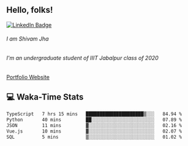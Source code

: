 
## Hello, folks!

[![LinkedIn Badge](https://img.shields.io/badge/LinkedIn-Profile-informational?style=flat&logo=linkedin&logoColor=white&color=0D76A8)](https://www.linkedin.com/in/shivam-jha-bb44a4200/)

###### I am Shivam Jha
###### I'm an undergraduate student of IIIT Jabalpur class of 2020

<a href="https://shivamjhaa.github.io/ShivamJha/" target="blank">Portfolio Website</a>

## 💻 Waka-Time Stats
<!--START_SECTION:waka-->

```txt
TypeScript   7 hrs 15 mins   █████████████████████▒░░░   84.94 %
Python       40 mins         ██░░░░░░░░░░░░░░░░░░░░░░░   07.89 %
JSON         11 mins         ▓░░░░░░░░░░░░░░░░░░░░░░░░   02.16 %
Vue.js       10 mins         ▓░░░░░░░░░░░░░░░░░░░░░░░░   02.07 %
SQL          5 mins          ▒░░░░░░░░░░░░░░░░░░░░░░░░   01.02 %
```

<!--END_SECTION:waka-->


<br>


<!---
ShivamJhaa/ShivamJhaa is a ✨ special ✨ repository because its `README.md` (this file) appears on your GitHub profile.
You can click the Preview link to take a look at your changes.
--->
